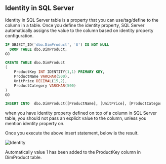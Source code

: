 ## Identity in SQL Server

Identity in SQL Server table is a property that you can use/tag/define to the column in a table. Once you define the identity property, SQL Server automatically assigns the value to the column based on identity property configuration.


```sql
IF OBJECT_ID('dbo.DimProduct', 'U') IS NOT NULL
  DROP TABLE dbo.DimProduct;
GO

CREATE TABLE dbo.DimProduct
(
	ProductKey INT IDENTITY(1,1) PRIMARY KEY,
	ProductName VARCHAR(500),
	UnitPrice DECIMAL(15,2),
	ProductCategory VARCHAR(500)
)
GO

INSERT INTO  dbo.DimProduct([ProductName], [UnitPrice], [ProductCategory]) VALUES('Aqua Gulf Water Bottles 1.5 Litters',0.295,'Drinking Water');

```
when you have identity property defined on top of a column in SQL Server table, you should not pass an explicit value to the column, unless you mention
identity property on.

Once you execute the above insert statement, below is the result.

![Identity](https://github.com/bodempudi/CodeSnippets/assets/2835142/6111a89d-f456-4572-8a83-df32afc4de62)

Automatically value 1 has been added to the ProductKey column in DimProduct table.

